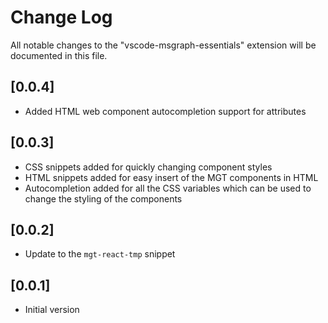 # Change Log

All notable changes to the "vscode-msgraph-essentials" extension will be documented in this file.

## [0.0.4]

- Added HTML web component autocompletion support for attributes

## [0.0.3]

- CSS snippets added for quickly changing component styles
- HTML snippets added for easy insert of the MGT components in HTML
- Autocompletion added for all the CSS variables which can be used to change the styling of the components

## [0.0.2]

- Update to the `mgt-react-tmp` snippet

## [0.0.1]

- Initial version